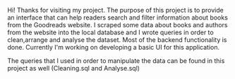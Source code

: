 Hi! Thanks for visiting my project. The purpose of this project is to provide an interface that can help readers search and filter information about books from the Goodreads website. I scraped some data about books and authors from the website into the local database and I wrote queries in order to clean,arrange and analyse the dataset. Most of the backend functionality is done. Currently I'm working on developing a basic UI for this application.

The queries that I used in order to manipulate the data can be found in this project as well (Cleaning.sql and Analyse.sql)
